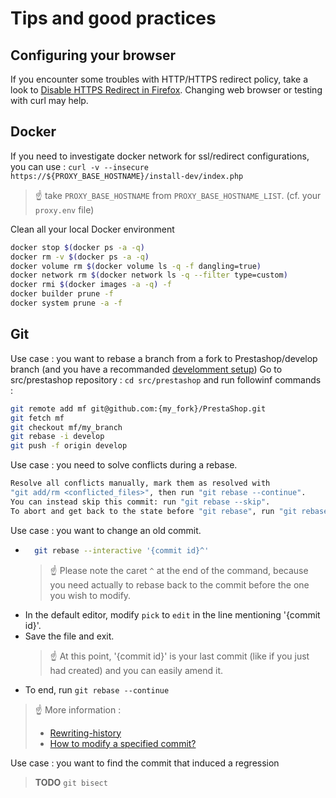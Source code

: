 # Tips and good practices 


## Configuring your browser

If you encounter some troubles with HTTP/HTTPS redirect policy, take a look to [Disable HTTPS Redirect in Firefox](https://itadminguide.com/disable-https-redirect-in-firefox/). Changing web browser or testing with curl may help.



## Docker

If you need to investigate docker network for ssl/redirect configurations, you can use : `curl -v --insecure https://${PROXY_BASE_HOSTNAME}/install-dev/index.php`
> :point_up: take `PROXY_BASE_HOSTNAME` from `PROXY_BASE_HOSTNAME_LIST`. (cf. your `proxy.env` file)

Clean all your local Docker environment
```sh
docker stop $(docker ps -a -q)
docker rm -v $(docker ps -a -q)
docker volume rm $(docker volume ls -q -f dangling=true)
docker network rm $(docker network ls -q --filter type=custom)
docker rmi $(docker images -a -q) -f
docker builder prune -f
docker system prune -a -f
```


## Git

Use case : you want to rebase a branch from a fork to Prestashop/develop branch (and you have a recommanded [develomment setup](development_setup.md))
Go to src/prestashop repository : `cd src/prestashop` and run followinf commands :
```sh
git remote add mf git@github.com:{my_fork}/PrestaShop.git
git fetch mf
git checkout mf/my_branch
git rebase -i develop
git push -f origin develop
```

Use case : you need to solve conflicts during a rebase.
```sh
Resolve all conflicts manually, mark them as resolved with
"git add/rm <conflicted_files>", then run "git rebase --continue".
You can instead skip this commit: run "git rebase --skip".
To abort and get back to the state before "git rebase", run "git rebase --abort".
```

Use case : you want to change an old commit.
* ```sh
    git rebase --interactive '{commit id}^'
    ```
    > :point_up: Please note the caret `^` at the end of the command, because you need actually to rebase back to the commit before the one you wish to modify.
* In the default editor, modify `pick` to `edit` in the line mentioning '{commit id}'.
* Save the file and exit.
    > :point_up: At this point, '{commit id}' is your last commit (like if you just had created) and you can easily amend it.
* To end, run `git rebase --continue`

> :point_up: More information :
> - [Rewriting-history](https://backlog.com/git-tutorial/rewriting-history/) 
> - [How to modify a specified commit?](https://stackoverflow.com/questions/1186535/how-to-modify-a-specified-commit)


Use case : you want to find the commit that induced a regression
> **TODO** `git bisect`

